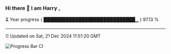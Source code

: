 ### Hi there 👋 I am Harry , 

⏳ Year progress { █████████████████████████████▁ } 97.13 %

---

⏰ Updated on Sat, 21 Dec 2024 11:51:20 GMT

![Progress Bar CI](https://github.com/duykhang68/duykhang68/workflows/Progress%20Bar%20CI/badge.svg)
